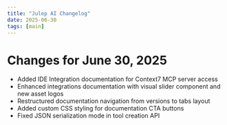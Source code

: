 ```yaml
---
title: "Julep AI Changelog"
date: 2025-06-30
tags: [main]
---
```


# Changes for June 30, 2025

- Added IDE Integration documentation for Context7 MCP server access
- Enhanced integrations documentation with visual slider component and new asset logos
- Restructured documentation navigation from versions to tabs layout
- Added custom CSS styling for documentation CTA buttons
- Fixed JSON serialization mode in tool creation API